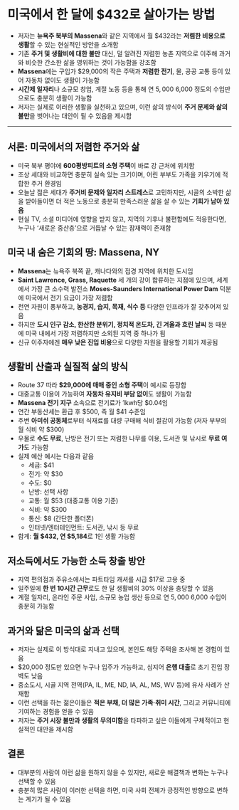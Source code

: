 # 미국에서 한 달에 $432로 살아가는 방법


* 저자는 **뉴욕주 북부의 Massena**와 같은 지역에서 월 $432라는 **저렴한 비용으로 생활**할 수 있는 현실적인 방안을 소개함
* 기존 **주거 및 생활비에 대한 불만** 대신, 덜 알려진 저렴한 농촌 지역으로 이주해 과거와 비슷한 간소한 삶을 영위하는 것이 가능함을 강조함
* **Massena**에는 구입가 $29,000의 작은 주택과 **저렴한 전기**, 물, 공공 교통 등이 있어 자동차 없이도 생활이 가능함
* **시간제 일자리**나 소규모 창업, 계절 노동 등을 통해 연 $5,000~$6,000 정도의 수입만으로도 충분히 생활이 가능함
* 저자는 실제로 이러한 생활을 실천하고 있으며, 이런 삶의 방식이 **주거 문제와 삶의 불만**을 벗어나는 대안이 될 수 있음을 제시함

---

서론: 미국에서의 저렴한 주거와 삶
-------------------

* 미국 북부 평야에 **600평방피트의 소형 주택**이 바로 강 근처에 위치함
* 조상 세대와 비교하면 충분히 실속 있는 크기이며, 어린 부부도 가족을 키우기에 적합한 주거 환경임
* 오늘날 젊은 세대가 **주거비 문제와 일자리 스트레스**로 고민하지만, 시골의 소박한 삶을 받아들이면 더 적은 노동으로 충분히 만족스러운 삶을 살 수 있는 **기회가 남아 있음**
* 현실 TV, 소셜 미디어에 영향을 받지 않고, 지역의 기후나 불편함에도 적응한다면, 누구나 ‘새로운 중산층’으로 거듭날 수 있는 잠재력이 존재함

미국 내 숨은 기회의 땅: Massena, NY
--------------------------

* **Massena**는 뉴욕주 북쪽 끝, 캐나다와의 접경 지역에 위치한 도시임
* **Saint Lawrence, Grass, Raquette** 세 개의 강이 합류하는 지점에 있으며, 세계에서 가장 큰 소수력 발전소 **Moses-Saunders International Power Dam** 덕분에 미국에서 전기 요금이 가장 저렴함
* 천연 자원이 풍부하고, **농경지, 습지, 목재, 식수 등** 다양한 인프라가 잘 갖추어져 있음
* 하지만 **도시 인구 감소, 한산한 분위기, 정치적 온도차, 긴 겨울과 흐린 날씨** 등 때문에 미국 내에서 가장 저렴하지만 소외된 지역 중 하나가 됨
* 신규 이주자에겐 **매우 낮은 진입 비용**으로 다양한 자원을 활용할 기회가 제공됨

생활비 산출과 실질적 삶의 방식
-----------------

* Route 37 따라 **$29,000에 매매 중인 소형 주택**이 예시로 등장함
* 대중교통 이용이 가능하여 **자동차 유지비 부담 없이**도 생활이 가능함
* **Massena 전기 지구** 소속으로 전기료가 1kwh당 $0.04임
* 연간 부동산세는 환급 후 $500, 즉 월 $41 수준임
* 주변 **아미쉬 공동체**로부터 식재료를 대량 구매해 식비 절감이 가능함 (저자 부부의 월 식비 약 $300)
* 우물로 **수도 무료**, 난방은 전기 또는 저렴한 나무를 이용, 도서관 및 낚시로 **무료 여가**도 가능함
* 실제 예산 예시는 다음과 같음
  + 세금: $41
  + 전기: 약 $30
  + 수도: $0
  + 난방: 선택 사항
  + 교통: 월 $53 (대중교통 이용 기준)
  + 식비: 약 $300
  + 통신: $8 (간단한 폴더폰)
  + 인터넷/엔터테인먼트: 도서관, 낚시 등 무료
* 합계: **월 $432, 연 $5,184**로 1인 생활 가능함

저소득에서도 가능한 소득 창출 방안
-------------------

* 지역 편의점과 주유소에서는 파트타임 캐셔를 시급 $17로 고용 중
* 일주일에 **한 번 10시간 근무**로도 한 달 생활비의 30% 이상을 충당할 수 있음
* 계절 일자리, 온라인 주문 사업, 소규모 농업 생산 등으로 연 $5,000~$6,000 수입이 충분히 가능함

과거와 닮은 미국의 삶과 선택
----------------

* 저자는 실제로 이 방식대로 지내고 있으며, 본인도 해당 주택을 조사해 본 경험이 있음
* $20,000 정도만 있으면 누구나 입주가 가능하고, 심지어 **은행 대출**로 초기 진입 장벽도 낮음
* 중소도시, 시골 지역 전역(PA, IL, ME, ND, IA, AL, MS, WV 등)에 유사 사례가 산재함
* 이런 선택을 하는 젊은이들은 **적은 부채, 더 많은 가족·취미 시간**, 그리고 커뮤니티에 기여하는 경험을 얻을 수 있음
* 저자는 **주거 시장 불만과 생활의 무의미함**을 타파하고 싶은 이들에게 구체적이고 현실적인 대안을 제시함

결론
--

* 대부분의 사람이 이런 삶을 원하지 않을 수 있지만, 새로운 해결책과 변화는 누구나 선택할 수 있음
* 충분히 많은 사람이 이러한 선택을 하면, 미국 사회 전체가 긍정적인 방향으로 변하는 계기가 될 수 있음
